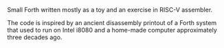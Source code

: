 Small Forth written mostly as a toy and an exercise in RISC-V assembler.

The code is inspired by an ancient disassembly printout of a Forth system
that used to run on Intel i8080 and a home-made computer approximately
three decades ago.
